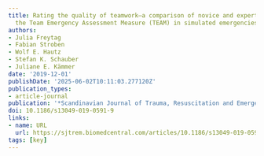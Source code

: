```yaml
---
title: Rating the quality of teamwork—a comparison of novice and expert ratings using
  the Team Emergency Assessment Measure (TEAM) in simulated emergencies
authors:
- Julia Freytag
- Fabian Stroben
- Wolf E. Hautz
- Stefan K. Schauber
- Juliane E. Kämmer
date: '2019-12-01'
publishDate: '2025-06-02T10:11:03.277120Z'
publication_types:
- article-journal
publication: '*Scandinavian Journal of Trauma, Resuscitation and Emergency Medicine*'
doi: 10.1186/s13049-019-0591-9
links:
- name: URL
  url: https://sjtrem.biomedcentral.com/articles/10.1186/s13049-019-0591-9
tags: [key]
---
```

